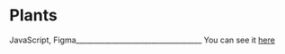 # Plants
JavaScript, Figma___________________________________
You can see it [here](https://janellexk.github.io/Plants/)
